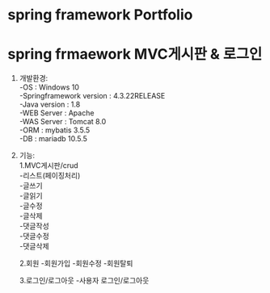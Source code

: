 # spring framework Portfolio
# spring frmaework MVC게시판 & 로그인

1. 개발환경: </br>
-OS : Windows 10</br>
-Springframework version : 4.3.22RELEASE</br>
-Java version : 1.8</br>
-WEB Server : Apache</br>
-WAS Server : Tomcat 8.0</br>
-ORM : mybatis 3.5.5</br>
-DB : mariadb 10.5.5</br>

2. 기능: </br>
   1.MVC게시판/crud  </br>
  -리스트(페이징처리) </br>
  -글쓰기  </br>
  -글읽기  </br>
  -글수정  </br>
  -글삭제  </br>
  -댓글작성  </br>
  -댓글수정  </br>
  -댓글삭제  </br>
  
   2.회원
  -회원가입
  -회원수정
  -회원탈퇴
  
   3.로그인/로그아웃
  -사용자 로그인/로그아웃
